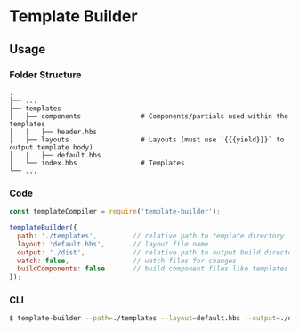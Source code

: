 # Template Builder

## Usage

### Folder Structure

    .
    ├── ...
    ├── templates                    
    │   ├── components               # Components/partials used within the templates
    │   |   ├── header.hbs           
    │   ├── layouts                  # Layouts (must use `{{{yield}}}` to output template body)
    │   |   ├── default.hbs          
    │   └── index.hbs                # Templates
    └── ...

### Code

```javascript
const templateCompiler = require('template-builder');

templateBuilder({
  path: './templates',         // relative path to template directory
  layout: 'default.hbs',       // layout file name
  output: './dist',            // relative path to output build directory
  watch: false,                // watch files for changes
  buildComponents: false       // build component files like templates (useful for testing components)
});
```

### CLI

```bash
$ template-builder --path=./templates --layout=default.hbs --output=./dist --buildComponents --watch
```
